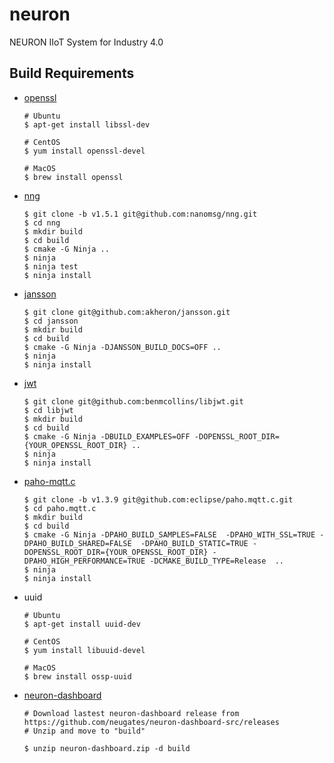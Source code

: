 # neuron

NEURON IIoT System for Industry 4.0



## Build Requirements

- [openssl](https://github.com/openssl/openssl)

  ```shell
  # Ubuntu
  $ apt-get install libssl-dev
  
  # CentOS
  $ yum install openssl-devel
  
  # MacOS
  $ brew install openssl
  ```

  

- [nng](https://github.com/nanomsg/nng/tree/v1.5.1)

  ```shell
  $ git clone -b v1.5.1 git@github.com:nanomsg/nng.git
  $ cd nng
  $ mkdir build
  $ cd build
  $ cmake -G Ninja ..
  $ ninja
  $ ninja test
  $ ninja install
  ```

- [jansson](https://github.com/akheron/jansson)

  ```shell
  $ git clone git@github.com:akheron/jansson.git
  $ cd jansson
  $ mkdir build
  $ cd build
  $ cmake -G Ninja -DJANSSON_BUILD_DOCS=OFF ..
  $ ninja
  $ ninja install
  ```

- [jwt](https://github.com/benmcollins/libjwt)

  ```shell
  $ git clone git@github.com:benmcollins/libjwt.git
  $ cd libjwt
  $ mkdir build
  $ cd build
  $ cmake -G Ninja -DBUILD_EXAMPLES=OFF -DOPENSSL_ROOT_DIR={YOUR_OPENSSL_ROOT_DIR} ..
  $ ninja
  $ ninja install
  ```

- [paho-mqtt.c](https://github.com/eclipse/paho.mqtt.c/tree/v1.3.9)

  ```shell
  $ git clone -b v1.3.9 git@github.com:eclipse/paho.mqtt.c.git
  $ cd paho.mqtt.c
  $ mkdir build
  $ cd build
  $ cmake -G Ninja -DPAHO_BUILD_SAMPLES=FALSE  -DPAHO_WITH_SSL=TRUE -DPAHO_BUILD_SHARED=FALSE  -DPAHO_BUILD_STATIC=TRUE -DOPENSSL_ROOT_DIR={YOUR_OPENSSL_ROOT_DIR} -DPAHO_HIGH_PERFORMANCE=TRUE -DCMAKE_BUILD_TYPE=Release  ..
  $ ninja
  $ ninja install
  ```
  
- uuid
  ```shell
  # Ubuntu
  $ apt-get install uuid-dev
  
  # CentOS
  $ yum install libuuid-devel
   
  # MacOS
  $ brew install ossp-uuid
  ```

- [neuron-dashboard](https://github.com/neugates/neuron-dashboard-src/releases)
  ```shell
  # Download lastest neuron-dashboard release from https://github.com/neugates/neuron-dashboard-src/releases
  # Unzip and move to "build"

  $ unzip neuron-dashboard.zip -d build
  ```
